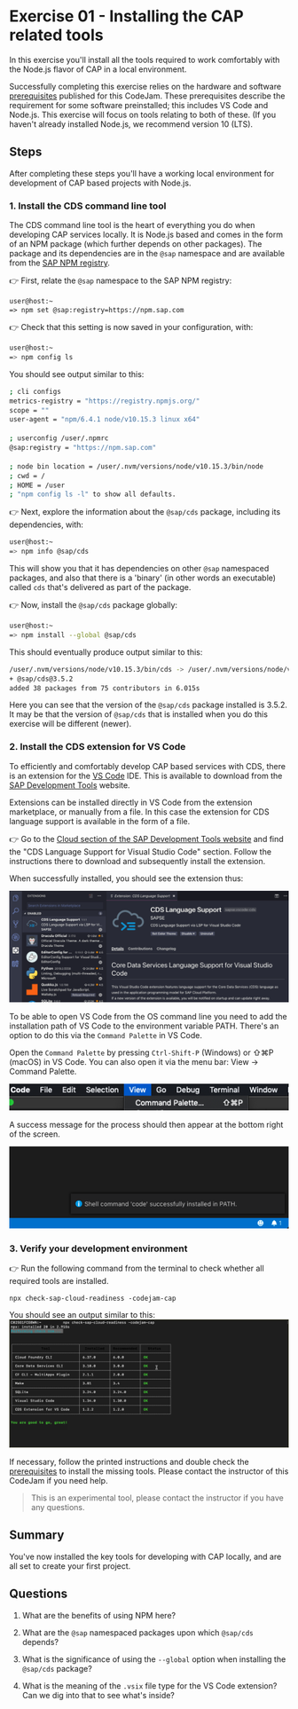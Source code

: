 # Exercise 01 - Installing the CAP related tools

In this exercise you'll install all the tools required to work comfortably with the Node.js flavor of CAP in a local environment.

Successfully completing this exercise relies on the hardware and software [prerequisites](../../prerequisites.md) published for this CodeJam. These prerequisites describe the requirement for some software preinstalled; this includes VS Code and Node.js. This exercise will focus on tools relating to both of these. (If you haven't already installed Node.js, we recommend version 10 (LTS).

## Steps

After completing these steps you'll have a working local environment for development of CAP based projects with Node.js.

### 1. Install the CDS command line tool

The CDS command line tool is the heart of everything you do when developing CAP services locally. It is Node.js based and comes in the form of an NPM package (which further depends on other packages). The package and its dependencies are in the `@sap` namespace and are available from the [SAP NPM registry](https://blogs.sap.com/2017/05/16/sap-npm-registry-launched-making-the-lives-of-node.js-developers-easier/).

:point_right: First, relate the `@sap` namespace to the SAP NPM registry:

```shell
user@host:~
=> npm set @sap:registry=https://npm.sap.com
```

:point_right: Check that this setting is now saved in your configuration, with:

```sh
user@host:~
=> npm config ls
```

You should see output similar to this:

```sh
; cli configs
metrics-registry = "https://registry.npmjs.org/"
scope = ""
user-agent = "npm/6.4.1 node/v10.15.3 linux x64"

; userconfig /user/.npmrc
@sap:registry = "https://npm.sap.com"

; node bin location = /user/.nvm/versions/node/v10.15.3/bin/node
; cwd = /
; HOME = /user
; "npm config ls -l" to show all defaults.
```

:point_right: Next, explore the information about the `@sap/cds` package, including its dependencies, with:

```sh
user@host:~
=> npm info @sap/cds
```

This will show you that it has dependencies on other `@sap` namespaced packages, and also that there is a 'binary' (in other words an executable) called `cds` that's delivered as part of the package.

:point_right: Now, install the `@sap/cds` package globally:

```sh
user@host:~
=> npm install --global @sap/cds
```

This should eventually produce output similar to this:

```sh
/user/.nvm/versions/node/v10.15.3/bin/cds -> /user/.nvm/versions/node/v10.15.3/lib/node_modules/@sap/cds/bin/cds.js
+ @sap/cds@3.5.2
added 38 packages from 75 contributors in 6.015s
```

Here you can see that the version of the `@sap/cds` package installed is 3.5.2. It may be that the version of `@sap/cds` that is installed when you do this exercise will be different (newer).

### 2. Install the CDS extension for VS Code

To efficiently and comfortably develop CAP based services with CDS, there is an extension for the [VS Code](https://code.visualstudio.com/) IDE. This is available to download from the [SAP Development Tools](https://tools.hana.ondemand.com/) website.

Extensions can be installed directly in VS Code from the extension marketplace, or manually from a file. In this case the extension for CDS language support is available in the form of a file.

:point_right: Go to the [Cloud section of the SAP Development Tools website](https://tools.hana.ondemand.com/#cloud) and find the "CDS Language Support for Visual Studio Code" section. Follow the instructions there to download and subsequently install the extension.

When successfully installed, you should see the extension thus:

![CDS Language Support extension installed in VS Code](vscode-extension.png)

To be able to open VS Code from the OS command line you need to add the installation path of VS Code to the environment variable PATH. There's an option to do this via the `Command Palette` in VS Code. 

Open the `Command Palette` by pressing `Ctrl-Shift-P` (Windows) or ⇧⌘P (macOS) in VS Code. You can also open it via the menu bar: View -> Command Palette.

![Command Palette navigation in the menu bar](command-palette.png)

A success message for the process should then appear at the bottom right of the screen. 

![success message that the 'code' command was succesfully installed](sucessfully-installed.png)

### 3. Verify your development environment

:point_right: Run the following command from the terminal to check whether all required tools are installed.
```shell
npx check-sap-cloud-readiness -codejam-cap
```

You should see an output similar to this:
![out](output.png)

If necessary, follow the printed instructions and double check the [prerequisites](../prerequisites.md) to install the missing tools. Please contact the instructor of this CodeJam if you need help.

> This is an experimental tool, please contact the instructor if you have any questions.

## Summary

You've now installed the key tools for developing with CAP locally, and are all set to create your first project.

## Questions

1. What are the benefits of using NPM here?

1. What are the `@sap` namespaced packages upon which `@sap/cds` depends?

1. What is the significance of using the `--global` option when installing the `@sap/cds` package?

1. What is the meaning of the `.vsix` file type for the VS Code extension? Can we dig into that to see what's inside?
